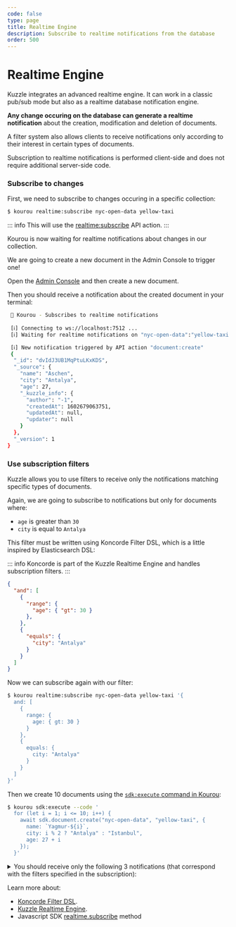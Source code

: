 ```yaml
---
code: false
type: page
title: Realtime Engine
description: Subscribe to realtime notifications from the database
order: 500
---
```


# Realtime Engine

Kuzzle integrates an advanced realtime engine. It can work in a classic pub/sub mode but also as a realtime database notification engine.

**Any change occuring on the database can generate a realtime notification** about the creation, modification and deletion of documents.

A filter system also allows clients to receive notifications only according to their interest in certain types of documents.

Subscription to realtime notifications is performed client-side and does not require additional server-side code.

### Subscribe to changes

First, we need to subscribe to changes occuring in a specific collection:

```bash
$ kourou realtime:subscribe nyc-open-data yellow-taxi
```

::: info
This will use the [realtime:subscribe](/core/2/api/controllers/realtime/subscribe) API action. 
::: 

Kourou is now waiting for realtime notifications about changes in our collection.

We are going to create a new document in the Admin Console to trigger one!

Open the [Admin Console](http://console.kuzzle.io/#/data/nyc-open-data/yellow-taxi) and then create a new document. 

Then you should receive a notification about the created document in your terminal:

```bash
 🚀 Kourou - Subscribes to realtime notifications
 
 [ℹ] Connecting to ws://localhost:7512 ...
 [ℹ] Waiting for realtime notifications on "nyc-open-data":"yellow-taxi" ...

 [ℹ] New notification triggered by API action "document:create"
 {
  "_id": "dvIdJ3UB1MqPtuLKxKDS",
  "_source": {
    "name": "Aschen",
    "city": "Antalya",
    "age": 27,
    "_kuzzle_info": {
      "author": "-1",
      "createdAt": 1602679063751,
      "updatedAt": null,
      "updater": null
    }
  },
  "_version": 1
}
```

### Use subscription filters

Kuzzle allows you to use filters to receive only the notifications matching specific types of documents.  

Again, we are going to subscribe to notifications but only for documents where:
  - `age` is greater than `30`
  - `city` is equal to `Antalya`

This filter must be written using Koncorde Filter DSL, which is a little inspired by Elasticsearch DSL:

::: info
Koncorde is part of the Kuzzle Realtime Engine and handles subscription filters.
:::

```json
{
  "and": [
    {
      "range": {
        "age": { "gt": 30 }
      },
    },
    {
      "equals": {
        "city": "Antalya"
      }
    }
  ]
}
```

Now we can subscribe again with our filter:

```bash
$ kourou realtime:subscribe nyc-open-data yellow-taxi '{
  and: [
    {
      range: {
        age: { gt: 30 }
      }
    },
    {
      equals: {
        city: "Antalya"
      }
    }
  ]
}'
```

Then we create 10 documents using the [`sdk:execute` command in Kourou](https://github.com/kuzzleio/kourou#kourou-sdkexecute):

```bash
$ kourou sdk:execute --code '
  for (let i = 1; i <= 10; i++) {
    await sdk.document.create("nyc-open-data", "yellow-taxi", {
      name: `Yagmur-${i}`,
      city: i % 2 ? "Antalya" : "Istanbul",
      age: 27 + i
    });
  }'
```

<details><summary>You should receive only the following 3 notifications (that correspond with the filters specified in the subscription):</summary>

```bash
 🚀 Kourou - Subscribes to realtime notifications
 
 [ℹ] Connecting to ws://localhost:7512 ...
 [ℹ] Waiting for realtime notifications on "nyc-open-data":"yellow-taxi" ...
 [ℹ] New notification triggered by API action "document:create"
 {
  "_id": "hfI3J3UB1MqPtuLKwaCh",
  "_source": {
    "name": "Yagmur-5",
    "city": "Antalya",
    "age": 32,
    "_kuzzle_info": {
      "author": "-1",
      "createdAt": 1602680766880,
      "updatedAt": null,
      "updater": null
    }
  },
  "_version": 1
}
 [ℹ] New notification triggered by API action "document:create"
 {
  "_id": "h_I3J3UB1MqPtuLKwaDE",
  "_source": {
    "name": "Yagmur-7",
    "city": "Antalya",
    "age": 34,
    "_kuzzle_info": {
      "author": "-1",
      "createdAt": 1602680766915,
      "updatedAt": null,
      "updater": null
    }
  },
  "_version": 1
}
 [ℹ] New notification triggered by API action "document:create"
 {
  "_id": "ifI3J3UB1MqPtuLKwaDn",
  "_source": {
    "name": "Yagmur-9",
    "city": "Antalya",
    "age": 36,
    "_kuzzle_info": {
      "author": "-1",
      "createdAt": 1602680766950,
      "updatedAt": null,
      "updater": null
    }
  },
  "_version": 1
}
```

</details>

Learn more about:
 - [Koncorde Filter DSL](/core/2/some-link).
 - [Kuzzle Realtime Engine](/core/2/some-link).
 - Javascript SDK [realtime.subscribe](/sdk/js/7/controllers/realtime/subscribe) method

